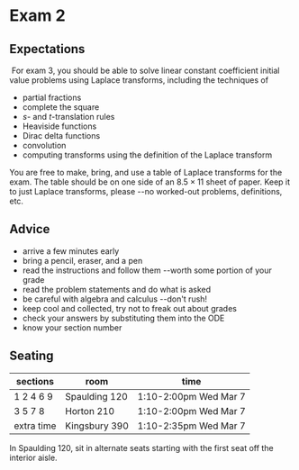# Exam 2 

## Expectations
​
For exam 3, you should be able to solve linear constant coefficient initial value problems using Laplace transforms,
including the techniques of
  * partial fractions
  * complete the square
  * $s$- and $t$-translation rules
  * Heaviside functions 
  * Dirac delta functions
  * convolution
  * computing transforms using the definition of the Laplace transform

You are free to make, bring, and use a table of Laplace transforms for the exam. The table should be on one side
of an $8.5 \times 11$ sheet of paper. Keep it to just Laplace transforms, please --no worked-out problems, definitions, 
etc.  

## Advice

  * arrive a few minutes early
  * bring a pencil, eraser, and a pen
  * read the instructions and follow them --worth some portion of your grade
  * read the problem statements and do what is asked
  * be careful with algebra and calculus --don't rush!
  * keep cool and collected, try not to freak out about grades
  * check your answers by substituting them into the ODE
  * know your section number

## Seating

| sections  | room | time |
|-----------|------|------|
| 1 2 4 6 9 | Spaulding 120 | 1:10-2:00pm Wed Mar 7 |
| 3 5 7 8   | Horton 210  | 1:10-2:00pm Wed Mar 7   |
| extra time | Kingsbury 390 | 1:10-2:35pm Wed Mar 7|

In Spaulding 120, sit in alternate seats starting with the first seat off the interior aisle. 


